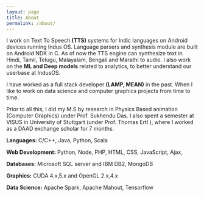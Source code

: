 ```yaml
---
layout: page
title: About
permalink: /about/
---
```


I work on Text To Speech **(TTS)** systems for Indic languages on Android devices running Indus OS. Language parsers and synthesis module are built on Android NDK in C. As of now the TTS engine can synthesize text in Hindi, Tamil, Telugu, Malayalam, Bengali and Marathi to audio. I also work on the **ML and Deep models** related to analytics, to better understand our userbase at IndusOS. 

I have worked as a full stack developer **(LAMP, MEAN)** in the past. When I like to work on data science and computer graphics projects from time to time.

Prior to all this, I did my M.S by research  in Physics Based  animation (Computer Graphics) under Prof. Sukhendu Das. I also spent a semester at VISUS in University of Stuttgart (under Prof. Thomas Ertl ), where I worked as a DAAD exchange scholar for 7 months. 


**Languages:** C/C++, Java, Python, Scala

**Web Development:** Python, Node, PHP, HTML, CSS, JavaScript, Ajax, 

**Databases:** Microsoft SQL server and IBM DB2, MongoDB

**Graphics:**  CUDA 4.x,5.x and OpenGL 2.x,4.x

**Data Science:** Apache Spark, Apache Mahout, Tensorflow
